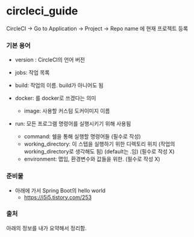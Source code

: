 # circleci_guide

CircleCI -> Go to Application -> Project -> Repo name 에 현재 프로젝트 등록

### 기본 용어
- version : CircleCI의 언어 버전
- jobs: 작업 목록
- build: 작업의 이름. build가 아니어도 됨
- docker: <executor>를 docker로 쓰겠다는 의미
  - image: 사용할 커스텀 도커이미지 이름

- run: 모든 프로그램 명령어를 실행시키기 위해 사용됨
  - command: 쉘을 통해 실행할 명령어들 (필수로 작성)
  - working_directory: 이 스텝을 실행하기 위한 디렉토리 위치 (작업의 working_directory로 생각해도 됨) (default는 .임) (필수로 작성 X)
  - environment: 맵임, 환경변수와 값들을 위한. (필수로 작성 X)


### 준비물
- 아래에 가서 Spring Boot의 hello world 
  - https://i5i5.tistory.com/253



### 출처
아래의 정보를 내가 요약해서 정리함.



